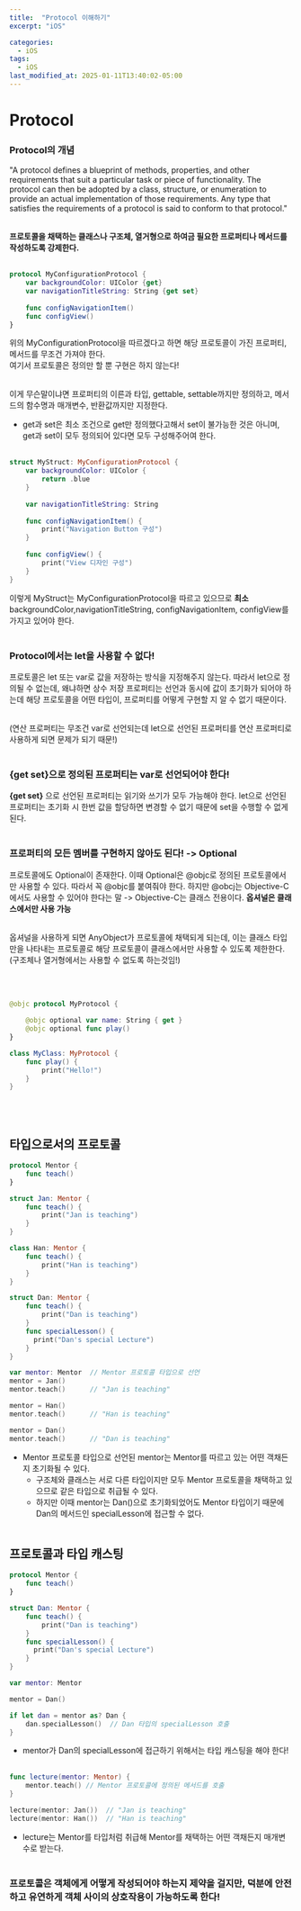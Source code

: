 ```yaml
---
title:  "Protocol 이해하기"
excerpt: "iOS"

categories:
  - iOS
tags:
  - iOS
last_modified_at: 2025-01-11T13:40:02-05:00
---
```


# Protocol

### Protocol의 개념
"A protocol defines a blueprint of methods, properties, and other requirements
 that suit a particular task or piece of functionality. 
 The protocol can then be adopted by a class, structure,
  or enumeration to provide an actual implementation of those requirements.
   Any type that satisfies the requirements of a protocol is said to conform to that protocol."<br><br>

**프로토콜을 채택하는 클래스나 구조체, 열거형으로 하여금 필요한 프로퍼티나 메서드를 작성하도록 강제한다.**
<br><br>

```swift
protocol MyConfigurationProtocol {
    var backgroundColor: UIColor {get}
    var navigationTitleString: String {get set}
    
    func configNavigationItem()
    func configView()
}
```
위의 MyConfigurationProtocol을 따르겠다고 하면 해당 프로토콜이 가진 프로퍼티, 메서드를 무조건 가져야 한다.<br>
여기서 프로토콜은 정의만 할 뿐 구현은 하지 않는다!<br><br>

이게 무슨말이냐면 프로퍼티의 이른과 타입, gettable, settable까지만 정의하고,
메서드의 함수명과 매개변수, 반환값까지만 지정한다.<br>
- get과 set은 최소 조건으로 get만 정의했다고해서 set이 불가능한 것은 아니며, get과 set이 모두 정의되어 있다면 모두 구성해주어여 한다.
<br><br>

```swift
struct MyStruct: MyConfigurationProtocol {
    var backgroundColor: UIColor {
        return .blue
    }
    
    var navigationTitleString: String
    
    func configNavigationItem() {
        print("Navigation Button 구성")
    }
    
    func configView() {
        print("View 디자인 구성")
    }
}
```
이렇게 MyStruct는 MyConfigurationProtocol을 따르고 있으므로 **최소** backgroundColor,navigationTitleString,
configNavigationItem, configView를 가지고 있어야 한다.
<br><br>

### Protocol에서는 let을 사용할 수 없다!
프로토콜은 let 또는 var로 값을 저장하는 방식을 지정해주지 않는다. 따라서 let으로 정의될 수 없는데, 
왜냐하면 상수 저장 프로퍼티는 선언과 동시에 값이 초기화가 되어야 하는데 해당 프로토콜을 어떤 타입이, 
프로퍼티를 어떻게 구현할 지 알 수 없기 때문이다.<br><br>

(연산 프로퍼티는 무조건 var로 선언되는데 let으로 선언된 프로퍼티를 연산 프로퍼티로 사용하게 되면 문제가 되기 때문!) 
<br><br>

### {get set}으로 정의된 프로퍼티는 var로 선언되어야 한다!
**{get set}** 으로 선언된 프로퍼티는 읽기와 쓰기가 모두 가능해야 한다. 
let으로 선언된 프로퍼티는 초기화 시 한번 값을 할당하면 변경할 수 없기 때문에 set을 수행할 수 없게 된다.
<br><br>

### 프로퍼티의 모든 멤버를 구현하지 않아도 된다! -> Optional
프로토콜에도 Optional이 존재한다. 이때 Optional은 @objc로 정의된 프로토콜에서만 사용할 수 있다.
따라서 꼭 @objc를 붙여줘야 한다. 하지만 @obcj는 Objective-C에서도 사용할 수 있어야 한다는 말 
-> Objective-C는 클래스 전용이다. **옵셔널은 클래스에서만 사용 가능**<br><br>

옵셔널을 사용하게 되면 AnyObject가 프로토콜에 채택되게 되는데, 이는 클래스 타입만을 나타내는 프로토콜로
해당 프로토콜이 클래스에서만 사용할 수 있도록 제한한다. (구조체나 열거형에서는 사용할 수 없도록 하는것임!)

<br><br>

```swift
@objc protocol MyProtocol {
    
    @objc optional var name: String { get }
    @objc optional func play()
}

class MyClass: MyProtocol {
    func play() {
        print("Hello!")
    }
}
```
<br><br>

## 타입으로서의 프로토콜 
```swift
protocol Mentor {
    func teach()
}

struct Jan: Mentor {
    func teach() {
        print("Jan is teaching")
    }
}

class Han: Mentor {
    func teach() {
        print("Han is teaching")
    }
}

struct Dan: Mentor {
    func teach() {
        print("Dan is teaching")
    }
    func specialLesson() {
      print("Dan's special Lecture")
    }
}

var mentor: Mentor  // Mentor 프로토콜 타입으로 선언
mentor = Jan()
mentor.teach()      // "Jan is teaching"

mentor = Han() 
mentor.teach()      // "Han is teaching"

mentor = Dan() 
mentor.teach()      // "Dan is teaching"
```
- Mentor 프로토콜 타입으로 선언된 mentor는 Mentor를 따르고 있는 어떤 객채든지 초기화될 수 있다. 
  - 구조체와 클래스는 서로 다른 타입이지만 모두 Mentor 프로토콜을 채택하고 있으므로 같은 타입으로 취급될 수 있다.
  - 하지만 이때 mentor는 Dan()으로 초기화되었어도 Mentor 타입이기 때문에 Dan의 메서드인 specialLesson에 접근할 수 없다.
<br><br>

## 프로토콜과 타입 캐스팅
```swift
protocol Mentor {
    func teach()
}

struct Dan: Mentor {
    func teach() {
        print("Dan is teaching")
    }
    func specialLesson() {
      print("Dan's special Lecture")
    }
}

var mentor: Mentor 

mentor = Dan() 

if let dan = mentor as? Dan {
    dan.specialLesson()  // Dan 타입의 specialLesson 호출
}
```
- mentor가 Dan의 specialLesson에 접근하기 위해서는 타입 캐스팅을 해야 한다!
<br><br>

```swift
func lecture(mentor: Mentor) {
    mentor.teach() // Mentor 프로토콜에 정의된 메서드를 호출
}

lecture(mentor: Jan())  // "Jan is teaching"
lecture(mentor: Han())  // "Han is teaching"
```
- lecture는 Mentor를 타입처럼 취급해 Mentor를 채택하는 어떤 객채든지 매개변수로 받는다.
<br><br>

### 프로토콜은 객체에게 어떻게 작성되어야 하는지 제약을 걸지만, 덕분에 안전하고 유연하게 객체 사이의 상호작용이 가능하도록 한다!
